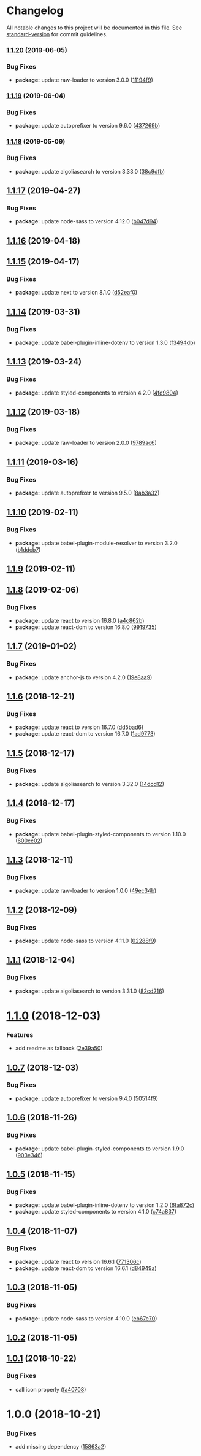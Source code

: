 # Changelog

All notable changes to this project will be documented in this file. See [standard-version](https://github.com/conventional-changelog/standard-version) for commit guidelines.

### [1.1.20](https://github.com/Kikobeats/changes.now.sh/compare/v1.1.19...v1.1.20) (2019-06-05)


### Bug Fixes

* **package:** update raw-loader to version 3.0.0 ([11194f9](https://github.com/Kikobeats/changes.now.sh/commit/11194f9))



### [1.1.19](https://github.com/Kikobeats/changes.now.sh/compare/v1.1.18...v1.1.19) (2019-06-04)


### Bug Fixes

* **package:** update autoprefixer to version 9.6.0 ([437269b](https://github.com/Kikobeats/changes.now.sh/commit/437269b))



### [1.1.18](https://github.com/Kikobeats/changes.now.sh/compare/v1.1.17...v1.1.18) (2019-05-09)


### Bug Fixes

* **package:** update algoliasearch to version 3.33.0 ([38c9dfb](https://github.com/Kikobeats/changes.now.sh/commit/38c9dfb))



## [1.1.17](https://github.com/Kikobeats/changes.now.sh/compare/v1.1.16...v1.1.17) (2019-04-27)


### Bug Fixes

* **package:** update node-sass to version 4.12.0 ([b047d94](https://github.com/Kikobeats/changes.now.sh/commit/b047d94))



## [1.1.16](https://github.com/Kikobeats/changes.now.sh/compare/v1.1.15...v1.1.16) (2019-04-18)



## [1.1.15](https://github.com/Kikobeats/changes.now.sh/compare/v1.1.14...v1.1.15) (2019-04-17)


### Bug Fixes

* **package:** update next to version 8.1.0 ([d52eaf0](https://github.com/Kikobeats/changes.now.sh/commit/d52eaf0))



<a name="1.1.14"></a>
## [1.1.14](https://github.com/Kikobeats/changes.now.sh/compare/v1.1.13...v1.1.14) (2019-03-31)


### Bug Fixes

* **package:** update babel-plugin-inline-dotenv to version 1.3.0 ([f3494db](https://github.com/Kikobeats/changes.now.sh/commit/f3494db))



<a name="1.1.13"></a>
## [1.1.13](https://github.com/Kikobeats/changes.now.sh/compare/v1.1.12...v1.1.13) (2019-03-24)


### Bug Fixes

* **package:** update styled-components to version 4.2.0 ([4fd9804](https://github.com/Kikobeats/changes.now.sh/commit/4fd9804))



<a name="1.1.12"></a>
## [1.1.12](https://github.com/Kikobeats/changes.now.sh/compare/v1.1.11...v1.1.12) (2019-03-18)


### Bug Fixes

* **package:** update raw-loader to version 2.0.0 ([9789ac6](https://github.com/Kikobeats/changes.now.sh/commit/9789ac6))



<a name="1.1.11"></a>
## [1.1.11](https://github.com/Kikobeats/changes.now.sh/compare/v1.1.10...v1.1.11) (2019-03-16)


### Bug Fixes

* **package:** update autoprefixer to version 9.5.0 ([8ab3a32](https://github.com/Kikobeats/changes.now.sh/commit/8ab3a32))



<a name="1.1.10"></a>
## [1.1.10](https://github.com/Kikobeats/changes.now.sh/compare/v1.1.9...v1.1.10) (2019-02-11)


### Bug Fixes

* **package:** update babel-plugin-module-resolver to version 3.2.0 ([b1ddcb7](https://github.com/Kikobeats/changes.now.sh/commit/b1ddcb7))



<a name="1.1.9"></a>
## [1.1.9](https://github.com/Kikobeats/changes.now.sh/compare/v1.1.8...v1.1.9) (2019-02-11)



<a name="1.1.8"></a>
## [1.1.8](https://github.com/Kikobeats/changes.now.sh/compare/v1.1.7...v1.1.8) (2019-02-06)


### Bug Fixes

* **package:** update react to version 16.8.0 ([a4c862b](https://github.com/Kikobeats/changes.now.sh/commit/a4c862b))
* **package:** update react-dom to version 16.8.0 ([9919735](https://github.com/Kikobeats/changes.now.sh/commit/9919735))



<a name="1.1.7"></a>
## [1.1.7](https://github.com/Kikobeats/changes.now.sh/compare/v1.1.6...v1.1.7) (2019-01-02)


### Bug Fixes

* **package:** update anchor-js to version 4.2.0 ([19e8aa9](https://github.com/Kikobeats/changes.now.sh/commit/19e8aa9))



<a name="1.1.6"></a>
## [1.1.6](https://github.com/Kikobeats/changes.now.sh/compare/v1.1.5...v1.1.6) (2018-12-21)


### Bug Fixes

* **package:** update react to version 16.7.0 ([dd5bad6](https://github.com/Kikobeats/changes.now.sh/commit/dd5bad6))
* **package:** update react-dom to version 16.7.0 ([1ad9773](https://github.com/Kikobeats/changes.now.sh/commit/1ad9773))



<a name="1.1.5"></a>
## [1.1.5](https://github.com/Kikobeats/changes.now.sh/compare/v1.1.4...v1.1.5) (2018-12-17)


### Bug Fixes

* **package:** update algoliasearch to version 3.32.0 ([14dcd12](https://github.com/Kikobeats/changes.now.sh/commit/14dcd12))



<a name="1.1.4"></a>
## [1.1.4](https://github.com/Kikobeats/changes.now.sh/compare/v1.1.3...v1.1.4) (2018-12-17)


### Bug Fixes

* **package:** update babel-plugin-styled-components to version 1.10.0 ([600cc02](https://github.com/Kikobeats/changes.now.sh/commit/600cc02))



<a name="1.1.3"></a>
## [1.1.3](https://github.com/Kikobeats/changes.now.sh/compare/v1.1.2...v1.1.3) (2018-12-11)


### Bug Fixes

* **package:** update raw-loader to version 1.0.0 ([49ec34b](https://github.com/Kikobeats/changes.now.sh/commit/49ec34b))



<a name="1.1.2"></a>
## [1.1.2](https://github.com/Kikobeats/changes.now.sh/compare/v1.1.1...v1.1.2) (2018-12-09)


### Bug Fixes

* **package:** update node-sass to version 4.11.0 ([02288f9](https://github.com/Kikobeats/changes.now.sh/commit/02288f9))



<a name="1.1.1"></a>
## [1.1.1](https://github.com/Kikobeats/changes.now.sh/compare/v1.1.0...v1.1.1) (2018-12-04)


### Bug Fixes

* **package:** update algoliasearch to version 3.31.0 ([82cd216](https://github.com/Kikobeats/changes.now.sh/commit/82cd216))



<a name="1.1.0"></a>
# [1.1.0](https://github.com/Kikobeats/changes.now.sh/compare/v1.0.7...v1.1.0) (2018-12-03)


### Features

* add readme as fallback ([2e39a50](https://github.com/Kikobeats/changes.now.sh/commit/2e39a50))



<a name="1.0.7"></a>
## [1.0.7](https://github.com/Kikobeats/changes.now.sh/compare/v1.0.6...v1.0.7) (2018-12-03)


### Bug Fixes

* **package:** update autoprefixer to version 9.4.0 ([50514f9](https://github.com/Kikobeats/changes.now.sh/commit/50514f9))



<a name="1.0.6"></a>
## [1.0.6](https://github.com/Kikobeats/changes.now.sh/compare/v1.0.5...v1.0.6) (2018-11-26)


### Bug Fixes

* **package:** update babel-plugin-styled-components to version 1.9.0 ([903e346](https://github.com/Kikobeats/changes.now.sh/commit/903e346))



<a name="1.0.5"></a>
## [1.0.5](https://github.com/Kikobeats/changes.now.sh/compare/v1.0.4...v1.0.5) (2018-11-15)


### Bug Fixes

* **package:** update babel-plugin-inline-dotenv to version 1.2.0 ([6fa872c](https://github.com/Kikobeats/changes.now.sh/commit/6fa872c))
* **package:** update styled-components to version 4.1.0 ([c74a837](https://github.com/Kikobeats/changes.now.sh/commit/c74a837))



<a name="1.0.4"></a>
## [1.0.4](https://github.com/Kikobeats/changes.now.sh/compare/v1.0.3...v1.0.4) (2018-11-07)


### Bug Fixes

* **package:** update react to version 16.6.1 ([771306c](https://github.com/Kikobeats/changes.now.sh/commit/771306c))
* **package:** update react-dom to version 16.6.1 ([d84949a](https://github.com/Kikobeats/changes.now.sh/commit/d84949a))



<a name="1.0.3"></a>
## [1.0.3](https://github.com/Kikobeats/changes.now.sh/compare/v1.0.1...v1.0.3) (2018-11-05)


### Bug Fixes

* **package:** update node-sass to version 4.10.0 ([eb67e70](https://github.com/Kikobeats/changes.now.sh/commit/eb67e70))



<a name="1.0.2"></a>
## [1.0.2](https://github.com/Kikobeats/changes.now.sh/compare/v1.0.1...v1.0.2) (2018-11-05)



<a name="1.0.1"></a>
## [1.0.1](https://github.com/Kikobeats/changes.now.sh/compare/v1.0.0...v1.0.1) (2018-10-22)


### Bug Fixes

* call icon properly ([fa40708](https://github.com/Kikobeats/changes.now.sh/commit/fa40708))



<a name="1.0.0"></a>
# 1.0.0 (2018-10-21)


### Bug Fixes

* add missing dependency ([15863a2](https://github.com/Kikobeats/changes.now.sh/commit/15863a2))
